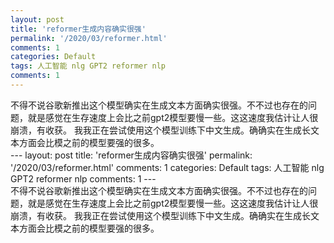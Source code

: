```yaml
---
layout: post
title: 'reformer生成内容确实很强'
permalink: '/2020/03/reformer.html'
comments: 1
categories: Default
tags: 人工智能 nlg GPT2 reformer nlp
comments: 1
---
```

  

<div>不得不说谷歌新推出这个模型确实在生成文本方面确实很强。不不过也存在的问题，就是感觉在生存速度上会比之前gpt2模型要慢一些。这这速度我估计让人很崩溃，有收获。 我我正在尝试使用这个模型训练下中文生成。确确实在生成长文本方面会比模之前的模型要强的很多。</div>

<div></div>---
layout: post
title: 'reformer生成内容确实很强'
permalink: '/2020/03/reformer.html'
comments: 1
categories: Default
tags: 人工智能 nlg GPT2 reformer nlp
comments: 1
---
  

<div>不得不说谷歌新推出这个模型确实在生成文本方面确实很强。不不过也存在的问题，就是感觉在生存速度上会比之前gpt2模型要慢一些。这这速度我估计让人很崩溃，有收获。 我我正在尝试使用这个模型训练下中文生成。确确实在生成长文本方面会比模之前的模型要强的很多。</div>

<div></div>